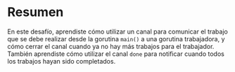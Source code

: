 # Resumen

En este desafío, aprendiste cómo utilizar un canal para comunicar el trabajo que se debe realizar desde la gorutina `main()` a una gorutina trabajadora, y cómo cerrar el canal cuando ya no hay más trabajos para el trabajador. También aprendiste cómo utilizar el canal `done` para notificar cuando todos los trabajos hayan sido completados.
